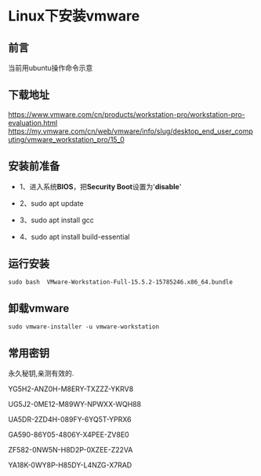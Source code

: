 # Linux下安装vmware

## 前言

当前用ubuntu操作命令示意

## 下载地址

<https://www.vmware.com/cn/products/workstation-pro/workstation-pro-evaluation.html>  
<https://my.vmware.com/cn/web/vmware/info/slug/desktop_end_user_computing/vmware_workstation_pro/15_0>  

## 安装前准备

- 1、进入系统**BIOS**，把**Security Boot**设置为'**disable**'

- 2、sudo apt update

- 3、sudo apt install gcc

- 4、sudo apt install build-essential

## 运行安装

``` shell
sudo bash  VMware-Workstation-Full-15.5.2-15785246.x86_64.bundle
```

## 卸载vmware

``` shell
sudo vmware-installer -u vmware-workstation
```

## 常用密钥

永久秘钥,亲测有效的.

YG5H2-ANZ0H-M8ERY-TXZZZ-YKRV8

UG5J2-0ME12-M89WY-NPWXX-WQH88

UA5DR-2ZD4H-089FY-6YQ5T-YPRX6

GA590-86Y05-4806Y-X4PEE-ZV8E0

ZF582-0NW5N-H8D2P-0XZEE-Z22VA

YA18K-0WY8P-H85DY-L4NZG-X7RAD
